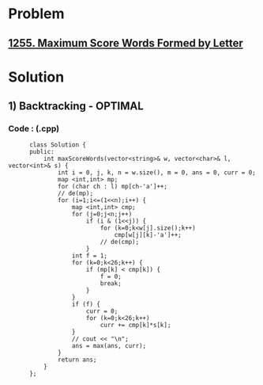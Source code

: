 # Problem

## [1255. Maximum Score Words Formed by Letter](https://leetcode.com/problems/maximum-score-words-formed-by-letters/)


# Solution 

## 1) Backtracking - OPTIMAL
 
      
      
      
   ### Code : (.cpp)
    
          class Solution {
          public:
              int maxScoreWords(vector<string>& w, vector<char>& l, vector<int>& s) {
                  int i = 0, j, k, n = w.size(), m = 0, ans = 0, curr = 0;
                  map <int,int> mp;
                  for (char ch : l) mp[ch-'a']++;
                  // de(mp);
                  for (i=1;i<=(1<<n);i++) {
                      map <int,int> cmp;
                      for (j=0;j<n;j++) 
                          if (i & (1<<j)) {
                              for (k=0;k<w[j].size();k++) 
                                  cmp[w[j][k]-'a']++;
                              // de(cmp);
                          }
                      int f = 1;
                      for (k=0;k<26;k++) {
                          if (mp[k] < cmp[k]) {
                              f = 0;
                              break;
                          }
                      }
                      if (f) {
                          curr = 0;
                          for (k=0;k<26;k++) 
                              curr += cmp[k]*s[k];   
                      }
                      // cout << "\n";
                      ans = max(ans, curr);
                  }
                  return ans;
              }
          };
            
   
